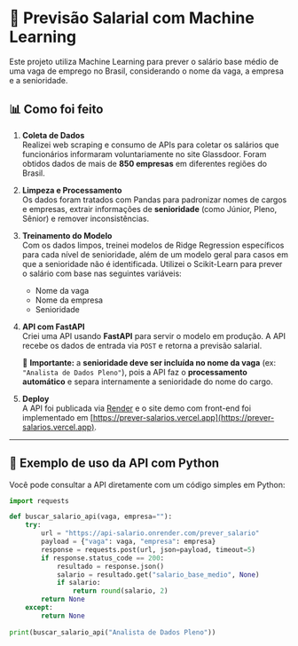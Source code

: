 # 🔮 Previsão Salarial com Machine Learning

Este projeto utiliza Machine Learning para prever o salário base médio de uma vaga de emprego no Brasil, considerando o nome da vaga, a empresa e a senioridade.

## 📊 Como foi feito

1. **Coleta de Dados**  
   Realizei web scraping e consumo de APIs para coletar os salários que funcionários informaram voluntariamente no site Glassdoor. Foram obtidos dados de mais de **850 empresas** em diferentes regiões do Brasil.

2. **Limpeza e Processamento**  
   Os dados foram tratados com Pandas para padronizar nomes de cargos e empresas, extrair informações de **senioridade** (como Júnior, Pleno, Sênior) e remover inconsistências.

3. **Treinamento do Modelo**  
   Com os dados limpos, treinei modelos de Ridge Regression específicos para cada nível de senioridade, além de um modelo geral para casos em que a senioridade não é identificada. Utilizei o Scikit-Learn para prever o salário com base nas seguintes variáveis:
   - Nome da vaga
   - Nome da empresa
   - Senioridade

4. **API com FastAPI**  
   Criei uma API usando **FastAPI** para servir o modelo em produção. A API recebe os dados de entrada via `POST` e retorna a previsão salarial.

      🔸 **Importante:** a **senioridade deve ser incluída no nome da vaga** (ex: `"Analista de Dados Pleno"`), pois a API faz o **processamento automático** e separa internamente a senioridade do nome do cargo.

6. **Deploy**  
   A API foi publicada via [Render](https://render.com) e o site demo com front-end foi implementado em [https://prever-salarios.vercel.app](https://prever-salarios.vercel.app).

---

## 🧪 Exemplo de uso da API com Python

Você pode consultar a API diretamente com um código simples em Python:

```python
import requests

def buscar_salario_api(vaga, empresa=""):
    try:
        url = "https://api-salario.onrender.com/prever_salario"
        payload = {"vaga": vaga, "empresa": empresa}
        response = requests.post(url, json=payload, timeout=5)
        if response.status_code == 200:
            resultado = response.json()
            salario = resultado.get("salario_base_medio", None)
            if salario:
                return round(salario, 2)
        return None
    except:
        return None
    
print(buscar_salario_api("Analista de Dados Pleno"))
